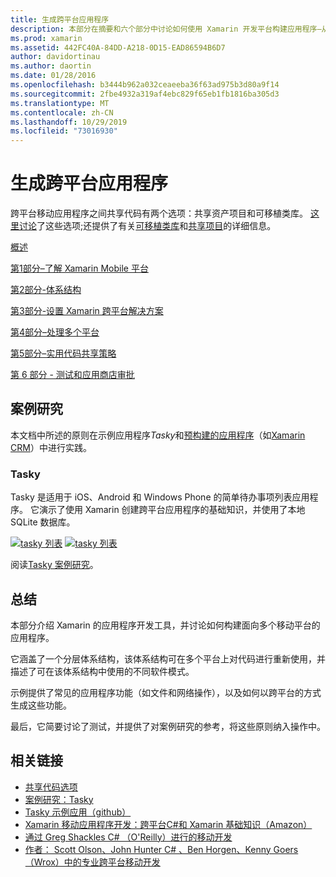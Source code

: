```yaml
---
title: 生成跨平台应用程序
description: 本部分在摘要和六个部分中讨论如何使用 Xamarin 开发平台构建应用程序–从了解 Xamarin 如何设计移动应用，然后对各种应用商店进行测试和部署。
ms.prod: xamarin
ms.assetid: 442FC40A-84DD-A218-0D15-EAD86594B6D7
author: davidortinau
ms.author: daortin
ms.date: 01/28/2016
ms.openlocfilehash: b3444b962a032ceaeeba36f63ad975b3d80a9f14
ms.sourcegitcommit: 2fbe4932a319af4ebc829f65eb1fb1816ba305d3
ms.translationtype: MT
ms.contentlocale: zh-CN
ms.lasthandoff: 10/29/2019
ms.locfileid: "73016930"
---
```

# <a name="building-cross-platform-applications"></a>生成跨平台应用程序

跨平台移动应用程序之间共享代码有两个选项：共享资产项目和可移植类库。 [这里讨论](~/cross-platform/app-fundamentals/code-sharing.md)了这些选项;还提供了有关[可移植类库](~/cross-platform/app-fundamentals/pcl.md)和[共享项目](~/cross-platform/app-fundamentals/shared-projects.md)的详细信息。

<a name="Sections" />

 [概述](~/cross-platform/app-fundamentals/building-cross-platform-applications/overview.md)

 [第1部分–了解 Xamarin Mobile 平台](~/cross-platform/app-fundamentals/building-cross-platform-applications/understanding-the-xamarin-mobile-platform.md)

 [第2部分-体系结构](~/cross-platform/app-fundamentals/building-cross-platform-applications/architecture.md)

 [第3部分-设置 Xamarin 跨平台解决方案](~/cross-platform/app-fundamentals/building-cross-platform-applications/setting-up-a-xamarin-cross-platform-solution.md)

 [第4部分–处理多个平台](~/cross-platform/app-fundamentals/building-cross-platform-applications/platform-divergence-abstraction-divergent-implementation.md)

 [第5部分–实用代码共享策略](~/cross-platform/app-fundamentals/building-cross-platform-applications/practical-code-sharing-strategies.md)

 [第 6 部分 - 测试和应用商店审批](~/cross-platform/app-fundamentals/building-cross-platform-applications/testing-and-app-store-approvals.md)

 <a name="Cross-Platform_Mobile_Application_Case_Studies" />

## <a name="case-studies"></a>案例研究

本文档中所述的原则在示例应用程序*Tasky*和[预构建的应用程序](https://xamarin.com/prebuilt)（如[Xamarin CRM](https://xamarin.com/prebuilt/#xamarincrm)）中进行实践。

 <a name="Tasky" />

### <a name="tasky"></a>Tasky

Tasky 是适用于 iOS、Android 和 Windows Phone 的简单待办事项列表应用程序。
它演示了使用 Xamarin 创建跨平台应用程序的基础知识，并使用了本地 SQLite 数据库。

 [![tasky 列表](images/iphone-list-sml.png)](images/iphone-list.png#lightbox) [![tasky 列表](images/iphone-list-sml.png)](images/iphone-list.png#lightbox)

阅读[Tasky 案例研究](~/cross-platform/app-fundamentals/building-cross-platform-applications/case-study-tasky.md)。

## <a name="summary"></a>总结

本部分介绍 Xamarin 的应用程序开发工具，并讨论如何构建面向多个移动平台的应用程序。

它涵盖了一个分层体系结构，该体系结构可在多个平台上对代码进行重新使用，并描述了可在该体系结构中使用的不同软件模式。

示例提供了常见的应用程序功能（如文件和网络操作），以及如何以跨平台的方式生成这些功能。

最后，它简要讨论了测试，并提供了对案例研究的参考，将这些原则纳入操作中。

## <a name="related-links"></a>相关链接

- [共享代码选项](~/cross-platform/app-fundamentals/code-sharing.md)
- [案例研究：Tasky](~/cross-platform/app-fundamentals/building-cross-platform-applications/case-study-tasky.md)
- [Tasky 示例应用（github）](https://docs.microsoft.com/samples/xamarin/mobile-samples/taskyportable/)
- [Xamarin 移动应用程序开发：跨平台C#和 Xamarin 基础知识（Amazon）](https://www.amazon.com/Xamarin-Mobile-Application-Development-Cross-Platform/dp/1484202155/)
- [通过 Greg Shackles C# （O'Reilly）进行的移动开发](https://shop.oreilly.com/product/0636920024002.do)
- [作者： Scott Olson、John Hunter C# 、Ben Horgen、Kenny Goers （Wrox）中的专业跨平台移动开发](https://www.wrox.com/WileyCDA/WroxTitle/Professional-Cross-Platform-Mobile-Development-in-C-.productCd-1118157702.html)
